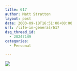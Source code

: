 ```yaml
---
title: 617
author: Matt Stratton
layout: post
date: 2003-09-18T16:51:00+00:00
url: /life-in-general/617
dsq_thread_id:
  - 28247149
categories:
  - Personal

---
```

![][1]

 [1]: http://www.csh.rit.edu/~chip/pix/isabel.jpg